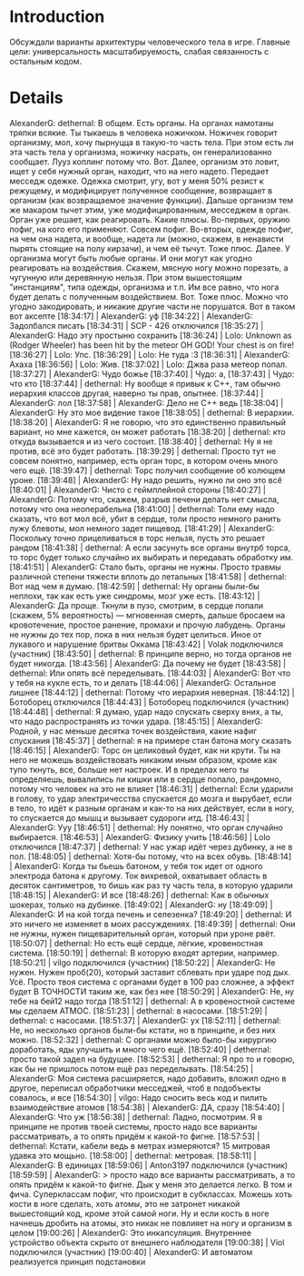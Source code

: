 # Introduction #

Обсуждали варианты архитектуры человеческого тела в игре. Главные цели: универсальность масштабируемость, слабая связанность с остальным кодом.


# Details #

AlexanderG: dethernal: В общем. Есть органы. На органах намотаны тряпки всякие. Ты тыкаешь в человека ножичком. Ножичек говорит организму, мол, хочу пырнуцца в такую-то часть тела. При этом есть ли эта часть тела у организма, ножичку насрать, он генерализованно сообщает. Лууз коплинг потому что. Вот. Далее, организм это ловит, ищет у себя нужный орган, находит, что на него надето. Передает месседж одежке. Одежка смотрит, угу, вот у меня 50% резист к режущему, и модифицирует полученное сообщение, возвращает в организм (как возвращаемое значение функции). Дальше организм тем же макаром тычет этим, уже модифицированным, месседжем в орган. Орган уже решает, как реагировать. Какие плюсы. Во-первых, оружию пофиг, на кого его применяют. Совсем пофиг. Во-вторых, одежде пофиг, на чем она надета, и вообще, надета ли (можно, скажем, в ненависти пырять стоящие на полу кирзачи), и чем её тычут. Тоже плюс. Далее. У организма могут быть любые органы. И они могут как угодно реагировать на воздействия. Скажем, мясную ногу можно порезать, а чугунную или деревянную нельзя. При этом вышестоящим "инстанциям", типа одежды, организма и т.п. Им все равно, что нога будет делать с полученным воздействием. Вот. Тоже плюс. Можно что угодно закодировать, и никакие другие части не порушатся. Вот в таком вот аксепте
[18:34:17] | AlexanderG: уф
[18:34:22] | AlexanderG: Задолбался писать
[18:34:31] | SCP - 426 отключился
[18:35:27] | AlexanderG: Надо эту простыню сохранить
[18:36:24] | Lolo: Unknown as (Rodger Wheeler) has been hit by the meteor
OH GOD! Your chest is on fire!
[18:36:27] | Lolo: Упс.
[18:36:29] | Lolo: Не туда :3
[18:36:31] | AlexanderG: Ахаха
[18:36:56] | Lolo: Жив.
[18:37:02] | Lolo: Джва раза метеор попал.
[18:37:27] | AlexanderG: Чудо божье
[18:37:40] | Чудо: а,
[18:37:43] | Чудо: что кто
[18:37:44] | dethernal: Ну вообще я привык к С++, там обычно иерархия классов другая, наверно ты прав, опытнее.
[18:37:44] | AlexanderG: лол
[18:37:58] | AlexanderG: Дело не С++ ведь
[18:38:04] | AlexanderG: Ну это мое видение такое
[18:38:05] | dethernal: В иерархии.
[18:38:20] | AlexanderG: Я не говорю, что это единственно правильный вариант, но мне кажется, он может работать
[18:38:20] | dethernal: кто откуда вызывается и из чего состоит.
[18:38:40] | dethernal: Ну я не против, всё это будет работать.
[18:39:29] | dethernal: Просто тут не совсем понятно, например, есть орган торс, в котором очень много чего ещё.
[18:39:47] | dethernal: Торс получил сообщение об колющем уроне.
[18:39:48] | AlexanderG: Ну надо решить, нужно ли оно это всё
[18:40:01] | AlexanderG: Чисто с геймплейной стороны
[18:40:27] | AlexanderG: Потому что, скажем, разрыв печени делать нет смысла, потому что она неоперабельна
[18:41:00] | dethernal: Толи ему надо сказать, что вот мол всё, убит в сердце, толи просто немного ранить лужу блевоты, мол немного задет пищевод.
[18:41:29] | AlexanderG: Поскольку точно прицеливаться в торс нельзя, пусть это решает рандом
[18:41:38] | dethernal: А если засунуть все органы внутрб торса, то торс будет только случайно их выбирать и передавать обработку им.
[18:41:51] | AlexanderG: Стало быть, органы не нужны. Просто травмы различной степени тяжести вплоть до летальных
[18:41:58] | dethernal: Вот над чем я думаю.
[18:42:59] | dethernal: Ну органы были-бы неплохи, так как есть уже синдромы, мозг уже есть.
[18:43:12] | AlexanderG: Да проще. Ткнули в пузо, смотрим, в сердце попали (скажем, 5% вероятность) — мгновенная смерть, дальше бросаем на кровотечение, простое ранение, промахи и прочую лабудень. Органы не нужны до тех пор, пока в них нельзя будет целиться. Иное от лукавого и нарушение бритвы Оккама
[18:43:42] | Volak подключился (участник)
[18:43:50] | dethernal: В принципе верно, но тогда органов не будет никогда.
[18:43:56] | AlexanderG: Да почему не будет
[18:43:58] | dethernal: Или опять всё переделывать.
[18:44:03] | AlexanderG: Вот что у тебя на кукле есть, то и делать
[18:44:06] | AlexanderG: Остальное лишнее
[18:44:12] | dethernal: Потому что иерархия неверная.
[18:44:12] | Ботоборец отключился
[18:44:43] | Ботоборец подключился (участник)
[18:44:48] | dethernal: Я думаю, удар надо спускать сверху вних, а ты, что надо распространять из точки удара.
[18:45:15] | AlexanderG: Родной, у нас меньше десятка точек воздействия, какие нафиг спускания
[18:45:37] | dethernal: я на примере стан батона могу сказать
[18:46:15] | AlexanderG: Торс он целиковый будет, как ни крути. Ты на него не можешь воздействовать никаким иным образом, кроме как тупо ткнуть, все, больше нет настроек. И в пределах него ты определяешь, вывалились ли кишки или в сердце попало, рандомно, потому что человек на это не влияет
[18:46:31] | dethernal: Если ударили в голову, то удар электричесства спускается до мозга и вырубает, если в тело, то идёт к разным органам и как-то на них действует, если в ногу, то спускается до мышц и вызывает судороги итд.
[18:46:43] | AlexanderG: Ууу
[18:46:51] | dethernal: Ну понятно, что орган случайно выбирается.
[18:46:53] | AlexanderG: Физику учить
[18:46:56] | Lolo отключился
[18:47:37] | dethernal: У нас ужар идёт через дубинку, а не в пол.
[18:48:05] | dethernal: Хотя-бы потому, что на всех обувь.
[18:48:14] | AlexanderG: Когда ты бьешь батоном, у тебя ток идет от одного электрода батона к другому. Ток вихревой, охватывает область в десяток сантиметров, то бишь как раз ту часть тела, в которую ударили
[18:48:15] | AlexanderG: И все
[18:48:26] | dethernal: Как в обычных шокерах, только на дубинке.
[18:49:02] | AlexanderG: ну
[18:49:09] | AlexanderG: И на кой тогда печень и селезенка?
[18:49:20] | dethernal: И это ничего не изменяет в моих рассуждениях.
[18:49:39] | dethernal: Они не нужны, нужен пищеварительный орган, который при уроне рвёт.
[18:50:07] | dethernal: Но есть ещё сердце, лёгкие, кровеностная система.
[18:50:19] | dethernal: В которую входят артерии, например.
[18:50:21] | vilgo подключился (участник)
[18:50:22] | AlexanderG: Не нужен. Нужен проб(20), который заставит сблевать при ударе под дых. Усё. Просто твоя система с органами будет в 100 раз сложнее, а эффект будет В ТОЧНОСТИ таким же, как без нее
[18:50:29] | AlexanderG: Не, ну тебе на бей12 надо тогда
[18:51:12] | dethernal: А в кровеностной системе мы сделаем АТМОС.
[18:51:23] | dethernal: в насосами.
[18:51:29] | dethernal: с насосами.
[18:51:37] | AlexanderG: ух
[18:52:11] | dethernal: Не, но несколько органов были-бы кстати, но в принципе, и без них можно.
[18:52:32] | dethernal: С органами можно было-бы хирургию доработать, яды улучшить и много чего ещё.
[18:52:40] | dethernal: просто такой задел на будущее.
[18:52:53] | dethernal: Я про то и говорю, как бы не пришлось потом ещё раз переделывать.
[18:54:25] | AlexanderG: Моя система расширяется, надо добавить, вложил одно в другое, переписал обработчики месседжей, чтоб в подобъекты совалось, и все
[18:54:30] | vilgo: Надо сносить весь код и пилить взаимодействие атомов
[18:54:38] | AlexanderG: ДА, сразу
[18:54:40] | AlexanderG: Что уж
[18:56:38] | dethernal: Ладно, посмотрим. Я в принципе не против твоей системы, просто надо все варианты рассматривать, а то опять придём к какой-то фигне.
[18:57:53] | dethernal: Кстати, кабели ведь в метрах измеряются? 15 митровая удавка это мощьно.
[18:58:00] | dethernal: метровая.
[18:58:11] | AlexanderG: В единицах
[18:59:06] | Anton3197 подключился (участник)
[18:59:59] | AlexanderG: > просто надо все варианты рассматривать, а то опять придём к какой-то фигне.
Дык у меня это делается легко. В том и фича. Суперклассам пофиг, что происходит в субклассах. Можешь хоть кости в ноге сделать, хоть атомы, это не затронет никакой вышестоящий код, кроме этой самой ноги. Ну и если кость в ноге начнешь дробить на атомы, это никак не повлияет на ногу и организм в целом
[19:00:26] | AlexanderG: Это инкапсуляция. Внутреннее устройство объекта скрыто от внешнего наблюдателя
[19:00:38] | Viol подключился (участник)
[19:00:40] | AlexanderG: И автоматом реализуется принцип подстановки